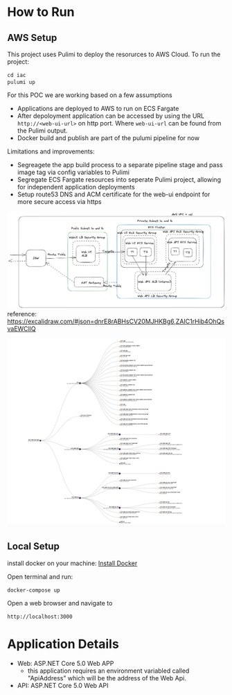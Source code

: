 # How to Run

## AWS Setup
This project uses Pulimi to deploy the resorurces to AWS Cloud. To run the project:

```
cd iac 
pulumi up
```

For this POC we are working based on a few assumptions

 - Applications are deployed to AWS to run on ECS Fargate
 - After depoloyment application can be accessed by using the URL `http://<web-ui-url>` on http port. Where `web-ui-url` can be found from the Pulimi output.
 - Docker build and publish are part of the pulumi pipeline for now

Limitations and improvements:
 - Segreagete the app build process to a separate pipeline stage and pass image tag via config variables to Pulimi
 - Segregate ECS Fargate resources into seperate Pulimi project, allowing for independent application deployments
 - Setup route53 DNS and ACM certificate for the web-ui endpoint for more secure access via https


![aws infra network diagram](aws-infra.png "AWS Infra Network Diagram")
reference: https://excalidraw.com/#json=dnrE8rABHsCV20MJHKBg6,ZAIC1rHib4OhQsvaEWCllQ

![pulumi graph view](pulumi-graph-view.png "Pulumi graph view")
## Local Setup

install docker on your machine: [Install Docker](https://docs.docker.com/engine/install/)


Open terminal and run:
```
docker-compose up
```

Open a web browser and navigate to 
```
http://localhost:3000
```

# Application Details

- Web: ASP.NET Core 5.0 Web APP
  - this application requires an environment variabled called "ApiAddress" which will be the address of the Web Api.
- API: ASP.NET Core 5.0 Web API

